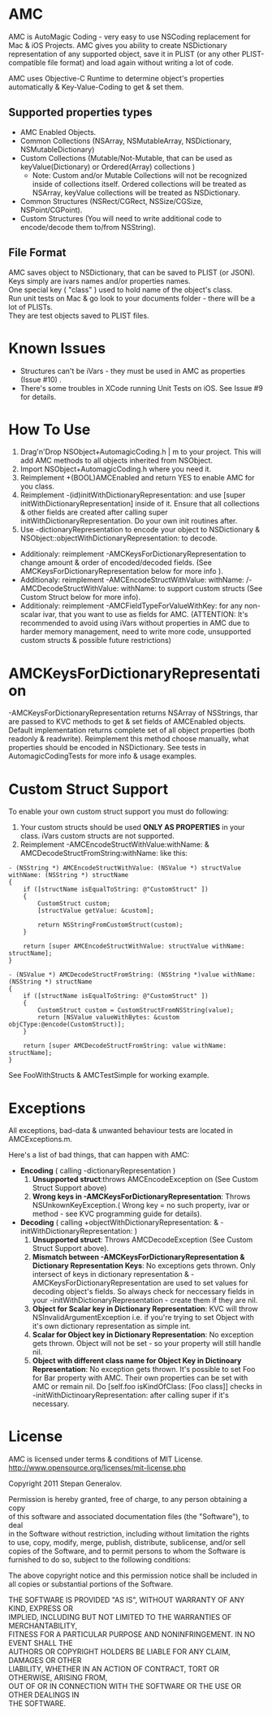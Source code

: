 AMC
==================
AMC is AutoMagic Coding - very easy to use NSCoding replacement for Mac & iOS Projects.
AMC gives you ability to create NSDictionary representation of any supported object, save it in PLIST
(or any other PLIST-compatible file format) and load again without writing a lot of code.

AMC uses Objective-C Runtime to determine object's properties automatically & Key-Value-Coding to
get & set them.

Supported properties types
-------------------------------------
 * AMC Enabled Objects.
 * Common Collections (NSArray, NSMutableArray, NSDictionary, NSMutableDictionary)
 * Custom Collections (Mutable/Not-Mutable, that can be used as keyValue(Dictionary) or Ordered(Array) collections )
    * Note: Custom and/or Mutable Collections will not be recognized inside of collections itself. Ordered collections will be treated as NSArray, keyValue collections will be treated as NSDictionary.
 * Common Structures (NSRect/CGRect, NSSize/CGSize, NSPoint/CGPoint).
 * Custom Structures (You will need to write additional code to encode/decode them to/from NSString).
 
File Format
-------------------------------------  

AMC saves object to NSDictionary, that can be saved to PLIST (or JSON).   
Keys simply are ivars names and/or properties names.   
One special key ( "class" ) used to hold name of the object's class.   
Run unit tests on Mac & go look to your documents folder - there will be a lot of PLISTs.   
They are test objects saved to PLIST files. 

Known Issues
==================
 * Structures can't be iVars - they must be used in AMC as properties (Issue #10) .
 * There's some troubles in XCode running Unit Tests on iOS. See Issue #9 for details.

How To Use
==================
 1. Drag'n'Drop NSObject+AutomagicCoding.h | m to your project. This will add AMC methods to all objects
 inherited from NSObject.
 2. Import NSObject+AutomagicCoding.h where you need it.
 3. Reimplement +(BOOL)AMCEnabled and return YES to enable AMC for you class.
 4. Reimplement -(id)initWithDictionaryRepresentation: and use [super initWithDictionaryRepresentation] inside of it. Ensure that all collections & other fields are created
 after calling super initWithDictionaryRepresentation. Do your own init routines after.
 4. Use -dictionaryRepresentation to encode your object to NSDictionary & NSObject::objectWithDictionaryRepresentation: to decode.
 * Additionaly: reimplement -AMCKeysForDictionaryRepresentation to change amount & order of encoded/decoded fields. (See AMCKeysForDictionaryRepresentation below for more info ).
 * Additionaly: reimplement -AMCEncodeStructWithValue: withName: /-AMCDecodeStructWithValue: withName:  to support custom structs (See Custom Struct below for more info).
 * Additionaly: reimplement -AMCFieldTypeForValueWithKey: for any non-scalar ivar, that you want to use
 as fields for AMC. (ATTENTION: It's recommended to avoid using iVars without properties in AMC due to
 harder memory management, need to write more code, unsupported custom structs & possible future restrictions)
 
AMCKeysForDictionaryRepresentation  
==================  

 -AMCKeysForDictionaryRepresentation returns NSArray of NSStrings, thar are passed to KVC methods
 to get & set fields of AMCEnabled objects.
 Default implementation returns complete set of all object properties (both readonly & readwrite).
 Reimplement this method choose manually, what properties should be encoded in NSDictionary.
 See tests in AutomagicCodingTests for more info & usage examples.
 
Custom Struct Support   
==================  
 
To enable your own custom struct support you must do following:

1. Your custom structs should be used __ONLY AS PROPERTIES__ in your class. iVars custom structs are not supported.
2. Reimplement -AMCEncodeStructWithValue:withName: & AMCDecodeStructFromString:withName: like this: 

```
- (NSString *) AMCEncodeStructWithValue: (NSValue *) structValue withName: (NSString *) structName
{
    if ([structName isEqualToString: @"CustomStruct" ])
    {
        CustomStruct custom;
        [structValue getValue: &custom]; 
        
        return NSStringFromCustomStruct(custom);
    }
    
    return [super AMCEncodeStructWithValue: structValue withName: structName];
}

- (NSValue *) AMCDecodeStructFromString: (NSString *)value withName: (NSString *) structName
{
    if ([structName isEqualToString: @"CustomStruct" ])
    {
        CustomStruct custom = CustomStructFromNSString(value);
        return [NSValue valueWithBytes: &custom objCType:@encode(CustomStruct)];
    }
    
    return [super AMCDecodeStructFromString: value withName: structName];
}
```

See FooWithStructs & AMCTestSimple for working example.


Exceptions
==================

All exceptions, bad-data & unwanted behaviour tests are located in AMCExceptions.m. 

Here's a list of bad things, that can happen with AMC:   

* __Encoding__ ( calling -dictionaryRepresentation )
   1. **Unsupported struct**:throws AMCEncodeException on  (See Custom Struct Support above)
   2. **Wrong keys in -AMCKeysForDictionaryRepresentation**: Throws NSUnkownKeyException.( Wrong key = no such property, ivar or method - see KVC programming guide for details).
* __Decoding__ ( calling +objectWithDictionaryRepresentation: & -initWithDictionaryRepresentation: )
   1. **Unsupported struct**: Throws AMCDecodeException (See Custom Struct Support above).
   2. **Mismatch between -AMCKeysForDictionaryRepresentation & Dictionary Representation Keys**: No exceptions gets thrown. Only intersect of keys in 
   dictionary representation & -AMCKeysForDictionaryRepresentation are used to set values for decoding object's fields. So always check for neccessary fields in your -initWithDictionaryRepresentation - create them if they are nil.
   3. **Object for Scalar key in Dictionary Representation**: KVC will throw NSInvalidArgumentException i.e. if you're trying to set Object with it's own dictionary representation as simple int.
   4. **Scalar for Object key in Dictionary Representation**: No exception gets thrown. Object will not be set - so your property will still handle nil.
   5. **Object with different class name for Object Key in Dictinoary Representation**: No exception gets thrown. It's possible to set Foo for Bar property with AMC. Their own properties can be set with AMC or remain nil. Do [self.foo isKindOfClass: [Foo class]] checks in -initWithDictinoaryRepresentation: after calling super if it's necessary.

 

License
==================
AMC is licensed under terms & conditions of MIT License.   
http://www.opensource.org/licenses/mit-license.php   

Copyright 2011 Stepan Generalov.  

Permission is hereby granted, free of charge, to any person obtaining a copy  
of this software and associated documentation files (the "Software"), to deal  
in the Software without restriction, including without limitation the rights  
to use, copy, modify, merge, publish, distribute, sublicense, and/or sell  
copies of the Software, and to permit persons to whom the Software is  
furnished to do so, subject to the following conditions:  

The above copyright notice and this permission notice shall be included in  
all copies or substantial portions of the Software.  

THE SOFTWARE IS PROVIDED "AS IS", WITHOUT WARRANTY OF ANY KIND, EXPRESS OR  
IMPLIED, INCLUDING BUT NOT LIMITED TO THE WARRANTIES OF MERCHANTABILITY,  
FITNESS FOR A PARTICULAR PURPOSE AND NONINFRINGEMENT. IN NO EVENT SHALL THE  
AUTHORS OR COPYRIGHT HOLDERS BE LIABLE FOR ANY CLAIM, DAMAGES OR OTHER  
LIABILITY, WHETHER IN AN ACTION OF CONTRACT, TORT OR OTHERWISE, ARISING FROM,  
OUT OF OR IN CONNECTION WITH THE SOFTWARE OR THE USE OR OTHER DEALINGS IN  
THE SOFTWARE.  
